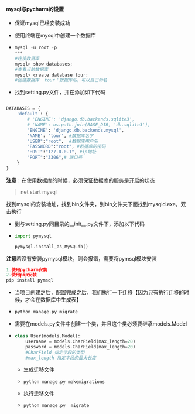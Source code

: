 #### mysql与pycharm的设置

- 保证mysql已经安装成功

- 使用终端在mysql中创建一个数据库

- ```python
  mysql -u root -p
  ***
  #连接数据库
  mysql> show databases;
  #查看当前数据库
  mysql> create database tour;
  #创建数据库  tour：数据库名，可以自己命名
  ```

- 找到setting.py文件，并在添加如下代码

```python

DATABASES = {
    'default': {
        # 'ENGINE': 'django.db.backends.sqlite3',
        # 'NAME': os.path.join(BASE_DIR, 'db.sqlite3'),
        'ENGINE': 'django.db.backends.mysql',
        'NAME': 'tour', #数据库名字
        "USER":"root",  #数据库用户名
        "PASSWORD":"root", #数据库的密码
        "HOST":"127.0.0.1", #ip地址
        "PORT":"3306",# 端口号
    }
}
```

**注意**：在使用数据库的时候，必须保证数据库的服务是开启的状态

> net start mysql

找到mysql的安装地址，找到bin文件夹，到bin文件夹下面找到mysqld.exe，双击执行

- 到与setting.py同目录的__init__.py文件下，添加以下代码

- ```python
  import pymysql
  
  pymysql.install_as_MySQLdb()
  ```

**注意**若没有安装pymysql模块，则会报错，需要将pymsql模块安装

```python
1.使用pycharm安装
2.使用pip安装
pip install pymsql
```

- 当项目创建之后，配置完成之后，我们执行一下迁移【因为只有执行迁移的时候，才会在数据库中生成表】

- ```python
  python manage.py migrate
  ```

- 需要在models.py文件中创建一个类，并且这个类必须要继承models.Model

- ```python
  class User(models.Model):
      username = models.CharField(max_length=20)
      password = models.CharField(max_length=20)
      #CharField 指定字段的类型
      #max_length 指定字段的最大长度
  ```

  - 生成迁移文件

  - ```pyhthon
    python manage.py makemigrations
    ```

  - 执行迁移文件

  - ```python
    python manage.py  migrate
    ```

    

  
  

  

  

